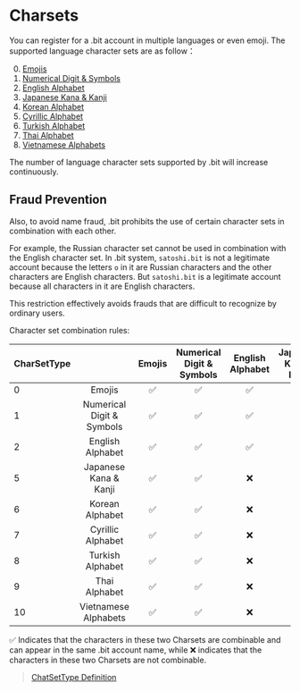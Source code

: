 # Charsets

You can register for a .bit account in multiple languages or even emoji. The supported language character sets are as follow：

0. [Emojis](https://github.com/dotbitHQ/cell-data-generator/blob/master/data/char_set_emoji.txt)
1. [Numerical Digit & Symbols](https://github.com/dotbitHQ/cell-data-generator/blob/master/data/char_set_digit_and_symbol.txt)
2. [English Alphabet](https://github.com/dotbitHQ/cell-data-generator/blob/master/data/char_set_en.txt)
5. [Japanese Kana & Kanji](https://github.com/dotbitHQ/cell-data-generator/blob/master/data/char_set_ja.txt)
6. [Korean Alphabet](https://github.com/dotbitHQ/cell-data-generator/blob/master/data/char_set_ko.txt)
7. [Cyrillic Alphabet](https://github.com/dotbitHQ/cell-data-generator/blob/master/data/char_set_ru.txt)
8. [Turkish Alphabet](https://github.com/dotbitHQ/cell-data-generator/blob/master/data/char_set_tr.txt)
9. [Thai Alphabet](https://github.com/dotbitHQ/cell-data-generator/blob/master/data/char_set_th.txt)
10. [Vietnamese Alphabets](https://github.com/dotbitHQ/cell-data-generator/blob/master/data/char_set_vi.txt)

The number of language character sets supported by .bit will increase continuously.

## Fraud Prevention

Also, to avoid name fraud, .bit prohibits the use of certain character sets in combination with each other. 

For example, the Russian character set cannot be used in combination with the English character set. In .bit system, `satоshi.bit` is not a legitimate account because the letters `о` in it are Russian characters and the other characters are English characters. But `satоshi.bit` is a legitimate account because all characters in it are English characters. 

This restriction effectively avoids frauds that are difficult to recognize by ordinary users.

Character set combination rules:

| CharSetType |                           | Emojis | Numerical Digit & Symbols | English Alphabet | Japanese Kana & Kanji | Korean Alphabet | Cyrillic Alphabet | Turkish Alphabet | Thai Alphabet | Vietnamese Alphabets |
|:------------|:-------------------------:|:------:|:-------------------------:|:----------------:|:---------------------:|:---------------:|:-----------------:|:----------------:|:-------------:|:--------------------:|
| 0           |          Emojis           |   ✅    |             ✅             |        ✅         |           ✅           |        ✅        |         ✅         |        ✅         |       ✅       |          ✅           |
| 1           | Numerical Digit & Symbols |   ✅    |             ✅             |        ✅         |           ✅           |        ✅        |         ✅         |        ✅         |       ✅       |          ✅           | 
| 2           |     English Alphabet      |   ✅    |             ✅             |        ✅         |           ❌           |        ❌        |         ❌         |        ❌         |       ❌       |          ❌           |  
| 5           |   Japanese Kana & Kanji   |   ✅    |             ✅             |        ❌         |           ✅           |        ❌        |         ❌         |        ❌         |       ❌       |          ❌           |
| 6           |      Korean Alphabet      |   ✅    |             ✅             |        ❌         |           ❌           |        ✅        |         ❌         |        ❌         |       ❌       |          ❌           |  
| 7           |     Cyrillic Alphabet     |   ✅    |             ✅             |        ❌         |           ❌           |        ❌        |         ✅         |        ❌         |       ❌       |          ❌           | 
| 8           |     Turkish Alphabet      |   ✅    |             ✅             |        ❌         |           ❌           |        ❌        |         ❌         |        ✅         |       ❌       |          ❌           |
| 9           |       Thai Alphabet       |   ✅    |             ✅             |        ❌         |           ❌           |        ❌        |         ❌         |        ❌         |       ✅       |          ❌           | 
| 10          |   Vietnamese Alphabets    |   ✅    |             ✅             |        ❌         |           ❌           |        ❌        |         ❌         |        ❌         |       ❌       |          ✅           |

✅ Indicates that the characters in these two Charsets are combinable and can appear in the same .bit account name, while ❌ indicates that the characters in these two Charsets are not combinable. 

> [ChatSetType Definition](https://github.com/dotbitHQ/das-types/blob/3dbce2d972e1950ba0a558daa2abb896bbc2ffca/rust/src/constants.rs#L135)

